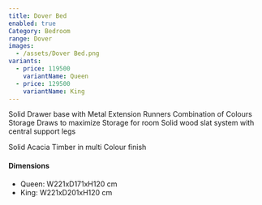 ```yaml
---
title: Dover Bed
enabled: true
Category: Bedroom
range: Dover
images:
  - /assets/Dover Bed.png
variants:
  - price: 119500
    variantName: Queen
  - price: 129500
    variantName: King
---
```

Solid Drawer base with Metal Extension Runners
Combination of Colours
Storage Draws to maximize Storage for room
Solid wood slat system with central support legs

Solid Acacia Timber in multi Colour finish

#### Dimensions
* Queen: W221xD171xH120 cm
* King: W221xD201xH120 cm
